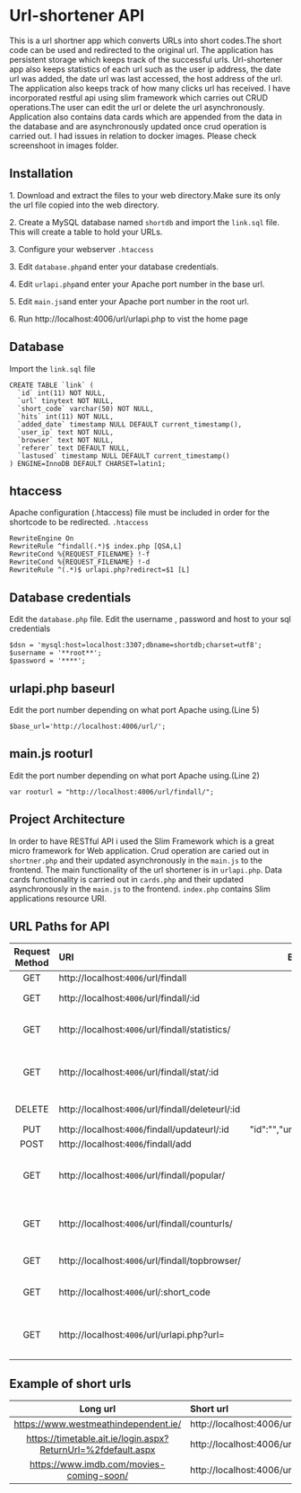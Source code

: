 # Url-shortener API 
This is a url shortner app which converts URLs into short codes.The short code can be used and redirected to the original url.
The application has persistent storage which keeps track of the successful urls. Url-shortener app also keeps statistics of each url 
such as the user ip address, the date url was added, the date url was last accessed, the host address of the url. The 
application also keeps track of how many clicks url has received.
I have incorporated restful api using slim framework which carries out CRUD operations.The user can edit the url or delete the url asynchronously.
Application also contains data cards which are appended from the data in the database and are asynchronously updated once crud operation is carried out. 
I had issues in relation to docker images. Please check screenshoot in images folder.

## Installation
1\. Download and extract the files to your web directory.Make sure its only the url file copied into the web directory.

2\. Create a MySQL database named `shortdb` and import the `link.sql` file. This will create a table to hold your URLs.

3\. Configure your webserver `.htaccess`

3\. Edit `database.php`and enter your database credentials.

4\. Edit `urlapi.php`and enter your Apache port number in the base url.

5\. Edit `main.js`and enter your Apache port number in the root url.

6\. Run http://localhost:4006/url/urlapi.php to vist the home page

## Database
Import the `link.sql` file
```
CREATE TABLE `link` (
  `id` int(11) NOT NULL,
  `url` tinytext NOT NULL,
  `short_code` varchar(50) NOT NULL,
  `hits` int(11) NOT NULL,
  `added_date` timestamp NULL DEFAULT current_timestamp(),
  `user_ip` text NOT NULL,
  `browser` text NOT NULL,
  `referer` text DEFAULT NULL,
  `lastused` timestamp NULL DEFAULT current_timestamp()
) ENGINE=InnoDB DEFAULT CHARSET=latin1;
```
## htaccess
Apache configuration (.htaccess) file must be  included in order for the shortcode  to be redirected.
`.htaccess` 
```htaccess
RewriteEngine On
RewriteRule ^findall(.*)$ index.php [QSA,L]
RewriteCond %{REQUEST_FILENAME} !-f
RewriteCond %{REQUEST_FILENAME} !-d
RewriteRule ^(.*)$ urlapi.php?redirect=$1 [L]
```
## Database credentials
Edit the `database.php` file.
Edit the username , password and host to your sql credentials
```
$dsn = 'mysql:host=localhost:3307;dbname=shortdb;charset=utf8';
$username = '**root**';
$password = '****';
```
## urlapi.php baseurl
Edit the port number depending on what port Apache using.(Line 5)
```
$base_url='http://localhost:4006/url/'; 
``` 
## main.js rooturl
Edit the port number depending on what port Apache using.(Line 2)
```
var rooturl = "http://localhost:4006/url/findall/";
``` 
## Project Architecture
In order to have RESTful API i used the Slim Framework which is a great micro framework for Web application.
Crud operation are caried out in  `shortner.php` and their updated asynchronously in the `main.js` to the frontend.
The main functionality of the  url shortener is in  `urlapi.php`.
Data cards functionality is carried out in `cards.php` and their updated asynchronously in the `main.js` to the frontend.
`index.php` contains Slim applications resource URI.

## URL Paths for API

Request Method | URI | Body (JSON) | Description |  
:---: | :--- | :---: | :--- |
GET | http://localhost:`4006`/url/findall | - | Get all urls | 
GET | http://localhost:`4006`/url/findall/:id | - | Get a specific url | 
GET | http://localhost:`4006`/url/findall/statistics/ | - | Get all statistics and urls| 
GET | http://localhost:`4006`/url/findall/stat/:id | - | Get all statistics for specific url |
DELETE | http://localhost:`4006`/url/findall/deleteurl/:id | - | Remove a specific url |
PUT | http://localhost:`4006`/findall/updateurl/:id | "id":"","url":"","short_code":"".. | Update url |
POST | http://localhost:`4006`/findall/add|"url": ""| Add url |
GET | http://localhost:`4006`/url/findall/popular/| - | Find the most popular short code | 
GET | http://localhost:`4006`/url/findall/counturls/ | - | Total number of urls in the database | 
GET | http://localhost:`4006`/url/findall/topbrowser/ | - | Most used browser | 
GET | http://localhost:`4006`/url/:short_code | - | Short code redirects to the long url |  
GET | http://localhost:`4006`/url/urlapi.php?url= | - | Enter long url to revive the shortcode |
## Example of short urls
Long url | Short url |
:---: | :--- |
https://www.westmeathindependent.ie/ |http://localhost:4006/url/d43783
https://timetable.ait.ie/login.aspx?ReturnUrl=%2fdefault.aspx | http://localhost:4006/url/36a88f
https://www.imdb.com/movies-coming-soon/ | http://localhost:4006/url/5ca43a
